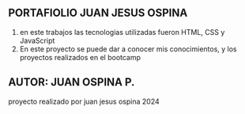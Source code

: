## PORTAFIOLIO JUAN JESUS OSPINA 
<ol>
  <li>en este trabajos las tecnologias utilizadas fueron HTML, CSS y JavaScript</li>
  <li> En este proyecto se puede dar a conocer mis conocimientos, y los proyectos realizados en el bootcamp </li>

</ol>

## AUTOR: JUAN OSPINA P.

proyecto realizado por juan jesus ospina 2024